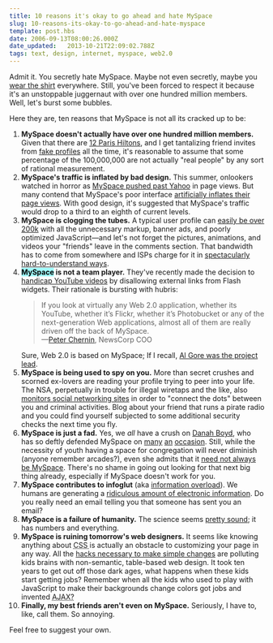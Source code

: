 ```yaml
---
title: 10 reasons it's okay to go ahead and hate MySpace
slug: 10-reasons-its-okay-to-go-ahead-and-hate-myspace
template: post.hbs
date: 2006-09-13T08:00:26.000Z
date_updated:   2013-10-21T22:09:02.788Z
tags: text, design, internet, myspace, web2.0
---
```


Admit it. You secretly hate MySpace. Maybe not even secretly, maybe you <a href="http://www.jinx.com/scripts/details.asp?affid=-1&#038;productID=599" title="'Tom is NOT my friend' on Jinx.com">wear the shirt</a> everywhere. Still, you've been forced to respect it because it's an unstoppable juggernaut with over one hundred million members. Well, let's burst some bubbles.<!--more-->

Here they are, ten reasons that MySpace is not all its cracked up to be:
<ol>
<li><strong>MySpace doesn't actually have over one hundred million members.</strong> Given that there are <a href="http://www.detnews.com/apps/pbcs.dll/article?AID=/20060824/BIZ04/608240341/1033/ENT01" 'Site roots out MySpace celebs' in Detroit News">12 Paris Hiltons</a>, and I get tantalizing friend invites from <a href="http://www.burntpickle.com/articles/fake-myspace-profiles/" title="'Fake MySpace Profiles' on BurntPickle">fake profiles</a> all the time, it's reasonable to assume that some percentage of the 100,000,000 are not actually "real people" by any sort of rational measurement.</li>

<li><strong>MySpace's traffic is inflated by bad design.</strong> This summer, onlookers watched in horror as <a href="http://www.cbsnews.com/stories/2006/07/12/tech/main1797109.shtml" title="'MySpace Pulls Ahead in Page View Race' on CBS News">MySpace pushed past Yahoo</a> in page views. But many contend that MySpace's poor interface <a href="http://www.mikeindustries.com/blog/archive/2006/04/myspace-click-factory" title="'MySpace: Unstoppable Force or Unnecessary Click Factory?' on Mike Davidson's blog">artificially inflates their page views</a>. With good design, it's suggested that MySpace's traffic would drop to a third to an eighth of current levels.</li>

<li><strong>MySpace is clogging the tubes.</strong> A typical user profile can <a href="http://www.websiteoptimization.com/services/analyze/wso.php" title="Tom's profile run through the Website Optimizer">easily be over 200k</a> with all the unnecessary markup, banner ads, and poorly optimized JavaScript&mdash;and let's not forget the pictures, animations, and videos your "friends" leave in the comments section. That bandwidth has to come from somewhere and ISPs charge for it in <a href="http://www.servicelevel.net/rating_matters/newsletters/issue13.htm" title="ISP bandwidth explanation">spectacularly hard-to-understand ways</a>.</li>

<li><strong><b style="color:black;background-color:#a0ffff">MySpace</b> is not a team player.</strong> They've recently made the decision to <a href="http://www.techcrunch.com/2006/07/20/myspace-security-measure-disables-viral-spread-of-widgets/" title="MySpace security measure disables viral spread of widgets' on TechCrunch">handicap YouTube videos</a> by disallowing external links from Flash widgets. Their rationale is bursting with hubris:
<blockquote><p>If you look at virtually any Web 2.0 application, whether its YouTube, whether it’s Flickr, whether it’s Photobucket or any of the next-generation Web applications, almost all of them are really driven off the back of MySpace.<br />&mdash;<a href="http://www.techcrunch.com/2006/09/12/myspace-we-dont-need-web-20/" title="quoted from a TechCrunch article">Peter Chernin</a>, NewsCorp COO</p></blockquote>
Sure, Web 2.0 is based on MySpace; If I recall, <a href="http://www.snopes.com/quotes/internet.asp" title="Gore inventing the internet on Snopes">Al Gore was the project lead</a>.</li>

<li><strong>MySpace is being used to spy on you.</strong> More than secret crushes and scorned ex-lovers are reading your profile trying to peer into your life. The NSA, perpetually in trouble for illegal wiretaps and the like, also <a href="http://www.newscientist.com/article/mg19025556.200?DCMP=NLC" title="'Pentagon sets its sights on social networking sites' on New Scientist">monitors social networking sites</a> in order to "connect the dots" between you and criminal activities. Blog about your friend that runs a pirate radio and you could find yourself subjected to some additional security checks the next time you fly.</li>

<li><strong>MySpace is just a fad.</strong> Yes, we <em>all</em> have a crush on <a href="http://www.danah.org/" title="Danah.org">Danah Boyd</a>, who has so deftly defended MySpace on <a href="http://www.technologyreview.com/read_article.aspx?id=17266&#038;ch=infotech" title="in Technology Review">many</a> <a href="http://www.wired.com/news/technology/0,70287-0.html?tw=rss.index" title="in Wired">an</a> <a href="http://www.msnbc.msn.com/id/12335363/site/newsweek/" title="in Newsweek">occasion</a>. Still, while the necessity of youth having a space for congregation will never diminish (anyone remember arcades?), even she admits that it <a href="http://www.danah.org/papers/FriendsterMySpaceEssay.html" title="'Friendster lost Stream. Is MySpace just a fad?' on Danah.org">need not always be MySpace</a>. There's no shame in going out looking for that next big thing already, especially if MySpace doesn't work for you.</li>

<li><strong>MySpace contributes to infoglut</strong> (aka <a href="http://en.wikipedia.org/wiki/Information_overload" title="'information overload' on Wikipedia">information overload</a>). We humans are generating a <a href="http://www.dclab.com/InfoOverflow.asp" title="Exabytes?">ridiculous amount of electronic information</a>. Do you really need an email telling you that someone has sent you an email?</li>

<li><strong>MySpace is a failure of humanity.</strong> The science seems <a href="http://moneydick.com/wordpress/2006/04/23/science-of-myspace/" title="'The Science of MySpace' on MoneyDick">pretty sound</a>; it has numbers and everything.</li>

<li><strong>MySpace is ruining tomorrow's web designers.</strong> It seems like knowing anything about <acronym title="Cascading Style Sheets">CSS </acronym> is actually an obstacle to customizing your page in any way. All the <a href="http://www.mikeindustries.com/blog/archive/2006/04/hacking-myspace-layouts" title="'Hacking MySpace layouts' on Mike Davidson's blog">hacks necessary to make simple changes</a> are polluting kids brains with non-semantic, table-based web design. It took ten years to get out off those dark ages, what happens when these kids start getting jobs? Remember when all the kids who used to play with JavaScript to make their backgrounds change colors got jobs and invented <acronym title="Asynchronous JavaScript and XML">AJAX?</acronym></li>

<li><strong>Finally, my best friends aren't even on MySpace.</strong> Seriously, I have to, like, call them. So annoying.</li>
</ol>

Feel free to suggest your own.
